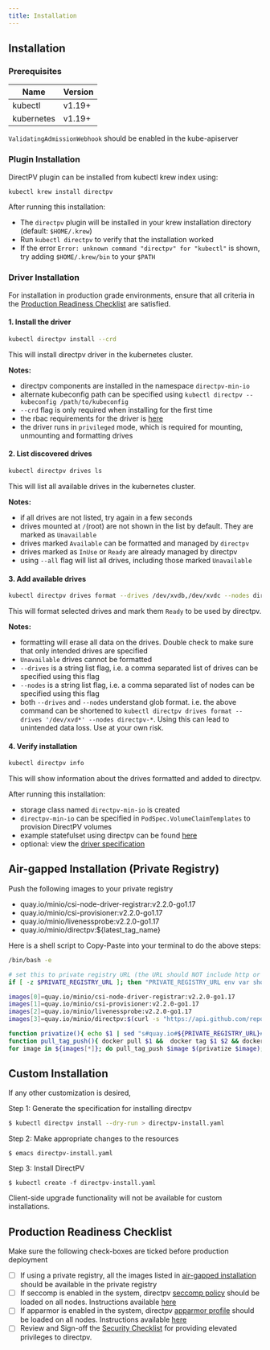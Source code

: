 ```yaml
---
title: Installation
---
```


Installation
-------------

### Prerequisites

| Name         | Version  |
| -------------|----------|
| kubectl      | v1.19+   |
| kubernetes   | v1.19+   |

`ValidatingAdmissionWebhook` should be enabled in the kube-apiserver

### Plugin Installation

DirectPV plugin can be installed from kubectl krew index using:

```sh
kubectl krew install directpv
```

After running this installation:

 - The `directpv` plugin will be installed in your krew installation directory (default: `$HOME/.krew`) 
 - Run `kubectl directpv` to verify that the installation worked
 - If the error `Error: unknown command "directpv" for "kubectl"` is shown, try adding `$HOME/.krew/bin` to your `$PATH`

### Driver Installation

For installation in production grade environments, ensure that all criteria in the [Production Readiness Checklist](#production-readiness-checklist) are satisfied.

#### 1. Install the driver

```sh
kubectl directpv install --crd
```

This will install directpv driver in the kubernetes cluster.

**Notes:**

 - directpv components are installed in the namespace `directpv-min-io`
 - alternate kubeconfig path can be specified using `kubectl directpv --kubeconfig /path/to/kubeconfig` 
 - `--crd` flag is only required when installing for the first time
 - the rbac requirements for the driver is [here](./specification.md#driver-rbac)
 - the driver runs in `privileged` mode, which is required for mounting, unmounting and formatting drives

#### 2. List discovered drives

```sh
kubectl directpv drives ls
```

This will list all available drives in the kubernetes cluster.

**Notes:**

 - if all drives are not listed, try again in a few seconds
 - drives mounted at `/`(root) are not shown in the list by default. They are marked as `Unavailable`
 - drives marked `Available` can be formatted and managed by `directpv`
 - drives marked as `InUse` or `Ready` are already managed by directpv
 - using `--all` flag will list all drives, including those marked `Unavailable`

#### 3. Add available drives

```sh
kubectl directpv drives format --drives /dev/xvdb,/dev/xvdc --nodes directpv-1,directpv-2,directpv-3,directpv-4
```

This will format selected drives and mark them `Ready` to be used by directpv.

**Notes:**

 - formatting will erase all data on the drives. Double check to make sure that only intended drives are specified 
 - `Unavailable` drives cannot be formatted
 - `--drives` is a string list flag, i.e. a comma separated list of drives can be specified using this flag
 - `--nodes` is a string list flag, i.e. a comma separated list of nodes can be specified using this flag
 - both  `--drives` and `--nodes` understand glob format. i.e. the above command can be shortened to `kubectl directpv drives format --drives '/dev/xvd*' --nodes directpv-*`. Using this can lead to unintended data loss. Use at your own risk. 

#### 4. Verify installation

```sh
kubectl directpv info
```

This will show information about the drives formatted and added to directpv.

After running this installation:

 - storage class named `directpv-min-io` is created
 - `directpv-min-io` can be specified in `PodSpec.VolumeClaimTemplates` to provision DirectPV volumes
 - example statefulset using directpv can be found [here](../minio.yaml#L61) 
 - optional: view the [driver specification](./specification.md)
<!-- - view the [usage guide](./usage-guide.md) -->

## Air-gapped Installation (Private Registry)

Push the following images to your private registry
 
 - quay.io/minio/csi-node-driver-registrar:v2.2.0-go1.17
 - quay.io/minio/csi-provisioner:v2.2.0-go1.17
 - quay.io/minio/livenessprobe:v2.2.0-go1.17
 - quay.io/minio/directpv:${latest_tag_name}

Here is a shell script to Copy-Paste into your terminal to do the above steps:
```sh
/bin/bash -e

# set this to private registry URL (the URL should NOT include http or https)
if [ -z $PRIVATE_REGISTRY_URL ]; then "PRIVATE_REGISTRY_URL env var should be set"; fi

images[0]=quay.io/minio/csi-node-driver-registrar:v2.2.0-go1.17
images[1]=quay.io/minio/csi-provisioner:v2.2.0-go1.17
images[2]=quay.io/minio/livenessprobe:v2.2.0-go1.17
images[3]=quay.io/minio/directpv:$(curl -s "https://api.github.com/repos/minio/directpv/releases/latest" | grep tag_name | sed -E 's/.*"([^"]+)".*/\1/')

function privatize(){ echo $1 | sed "s#quay.io#${PRIVATE_REGISTRY_URL}#g"; }
function pull_tag_push(){ docker pull $1 &&  docker tag $1 $2 && docker push $2; }
for image in ${images[*]}; do pull_tag_push $image $(privatize $image); done
```

## Custom Installation

If any other customization is desired,

Step 1: Generate the specification for installing directpv
```sh
$ kubectl directpv install --dry-run > directpv-install.yaml
```

Step 2: Make appropriate changes to the resources
```
$ emacs directpv-install.yaml
```

Step 3: Install DirectPV
```
$ kubectl create -f directpv-install.yaml
```

Client-side upgrade functionality will not be available for custom installations.

## Production Readiness Checklist

Make sure the following check-boxes are ticked before production deployment

 - [ ] If using a private registry, all the images listed in [air-gapped installation](#air-gapped-installation-private-registry) should be available in the private registry
 - [ ] If seccomp is enabled in the system, directpv [seccomp policy](../seccomp.json) should be loaded on all nodes. Instructions available [here](https://kubernetes.io/docs/tutorials/clusters/seccomp/)
 - [ ] If apparmor is enabled in the system, directpv [apparmor profile](../apparmor.profile) should be loaded on all nodes. Instructions available [here](https://kubernetes.io/docs/tutorials/clusters/apparmor/)
 - [ ] Review and Sign-off the [Security Checklist](../security-checklist.md) for providing elevated privileges to directpv.
